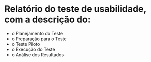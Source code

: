 # Relatório do teste de usabilidade, com a descrição do:
* o Planejamento do Teste
* o Preparação para o Teste
* o Teste Piloto
* o Execução do Teste
* o Análise dos Resultados
